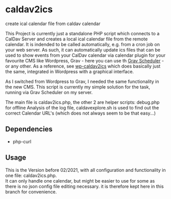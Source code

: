 # caldav2ics
create ical calendar file from caldav calendar

This Project is currently just a standalone PHP script which connects to a CalDav Server and creates a local ical calendar file from the remote calendar.
It is indended to be called automatically, e.g. from a cron job on your web server.
As such, it can automatically update ics files that can be used to show events from your CalDav calendar via calendar plugin for your favourite CMS like Wordpress, Grav - here you can use th [Grav Scheduler](https://learn.getgrav.org/17/advanced/scheduler) - or any other.
As a reference, see [wp-caldav2ics](https://wordpress.org/plugins/wp-caldav2ics/) which does basically just the same, integrated in Wordpress with a graphical interface.

As I switched from Wordpress to Grav, I needed the same functionality in the new CMS.
This script is currently my simple solution for the task, running via Grav Scheduler on my server.  

The main file is caldav2ics.php, the other 2 are helper scripts: debug.php for offline Analysis of the log file, caldavexplore.sh is used to find out the correct Calendar URL's (which does not always seem to be that easy...)

## Dependencies
- php-curl

## Usage
This is the Version before 02/2021, with all configuration and functionality in one file: caldav2ics.php.  
It can only handle one calendar, but might be easier to use for some as there is no json config file editing necessary.
it is therefore kept here in this branch for convenience.
